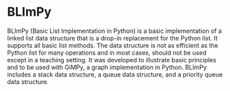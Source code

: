 BLImPy
======

BLImPy (Basic List Implementation in Python) is a basic implementation of a
linked list data structure that is a drop-in replacement for the Python list.
It supports all basic list methods. The data structure is not as efficient as
the Python list for many operations and in most cases, should not be used
except in a teaching setting. It was developed to illustrate basic principles
and to be used with GiMPy, a graph implementation in Python. BLImPy includes a
stack data structure, a queue data structure, and a priority queue data
structure.